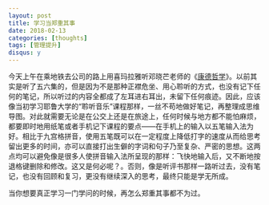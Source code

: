 ```yaml
---
layout: post
title: 学习当郑重其事
date: 2018-02-13
categories: [thoughts]
tags: [管理提升]
disqus: y
---
```


今天上午在乘地铁去公司的路上用喜玛拉雅听邓晓芒老师的《[康德哲学](http://www.ximalaya.com/28539227/album/6644310/)》。以前其实是听了五六集的，但是因为不是那种正襟危坐、用心聆听的方式，也没有记下任何的笔记，所以听过的内容全都成了左耳进右耳出，未留下任何痕迹。因此，应该像当初学习耶鲁大学的“聆听音乐”课程那样，一丝不苟地做好笔记，再整理成思维导图。对此就需要无论是在公交上还是在旅途上，任何时候与地方都不能怕麻烦，都要即时地用纸笔或者手机记下课程的要点——在手机上的输入以五笔输入法为好。相比于九宫格拼音，使用五笔既可以在一定程度上降低打字的速度从而给思考留出更多的时间，亦可以直接打出生僻的字词和句子乃至复杂、严密的思想。这两点均可以避免像是很多人使拼音输入法所呈现的那样：飞快地输入后，又不断地按退格键删除和修改。这又是何必呢？。否则，像是听评书那样一路听过去，没有笔记，也没有回顾和复习，更没有继续深入的思考，最终只能是学无所成。

当你想要真正学习一门学问的时候，再怎么郑重其事都不为过。
